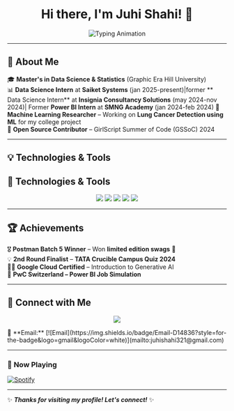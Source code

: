 <h1 align="center">Hi there, I'm Juhi Shahi! 👋</h1>
<p align="center">
  <img src="https://readme-typing-svg.herokuapp.com?font=Fira+Code&duration=3000&pause=1000&color=F75C7E&width=435&lines=Data+Science+Enthusiast;Machine+Learning+Researcher;Power+BI+Developer;Open-Source+Contributor" alt="Typing Animation">
</p>

---

## 🚀 About Me  
🎓 **Master's in Data Science & Statistics** (Graphic Era Hill University)  
📊 **Data Science Intern** at **Saiket Systems** (jan 2025-present)|former ** Data Science Intern** at **Insignia Consultancy Solutions** (may 2024-nov 2024)| Former **Power BI Intern** at **SMNG Academy** (jan 2024-feb 2024)
🤖 **Machine Learning Researcher** – Working on **Lung Cancer Detection using ML** for my college project  
🌱 **Open Source Contributor** – GirlScript Summer of Code (GSSoC) 2024  

---

## 💡 Technologies & Tools
## 🚀 Technologies & Tools  
<p align="center">
  <img src="https://img.shields.io/badge/Python-3776AB?style=for-the-badge&logo=python&logoColor=white" />
  <img src="https://img.shields.io/badge/Power%20BI-F2C811?style=for-the-badge&logo=powerbi&logoColor=black" />
  <img src="https://img.shields.io/badge/Weka-005F8C?style=for-the-badge&logo=weka&logoColor=white" />
  <img src="https://img.shields.io/badge/Excel-217346?style=for-the-badge&logo=microsoft-excel&logoColor=white" />
  <img src="https://img.shields.io/badge/SQL-4479A1?style=for-the-badge&logo=postgresql&logoColor=white" />
</p>

---





## 🏆 Achievements  
🎖 **Postman Batch 5 Winner** – Won **limited edition swags** 🏅  
💡 **2nd Round Finalist** – **TATA Crucible Campus Quiz 2024**  
👩‍💻 **Google Cloud Certified** – Introduction to Generative AI  
📜 **PwC Switzerland – Power BI Job Simulation**  

---

## 🎯 Connect with Me  
<p align="center">
  <a href="https://www.linkedin.com/in/juhi-shahi-830719220/"><img src="https://img.shields.io/badge/LinkedIn-0077B5?style=for-the-badge&logo=linkedin&logoColor=white" /></a>
  
</p>📧 **Email:** [![Email](https://img.shields.io/badge/Email-D14836?style=for-the-badge&logo=gmail&logoColor=white)](mailto:juhishahi321@gmail.com)  



---

### 🎵 **Now Playing**
[![Spotify](https://novatorem-juhi_shahi.vercel.app/api/spotify)](https://open.spotify.com/user/your-spotify-id)

---

✨ **_Thanks for visiting my profile! Let's connect!_** ✨


